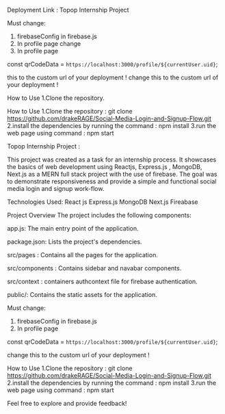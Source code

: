Deployment Link : Topop Internship Project

Must change:

1. firebaseConfig in firebase.js
2. In profile page change
2. In profile page

const qrCodeData = `https://localhost:3000/profile/${currentUser.uid}`;

this to the custom url of your deployment !
change this to the custom url of your deployment !

How to Use
1.Clone the repository.


How to Use
1.Clone the repository : git clone https://github.com/drakeRAGE/Social-Media-Login-and-Signup-Flow.git
2.install the dependencies by running the command : npm install
3.run the web page using command : npm start

Topop Internship Project :

This project was created as a task for an internship process. It showcases the basics of web development using Reactjs, Express.js , MongoDB, Next.js as a MERN full stack project with the use of firebase. The goal was to demonstrate responsiveness and provide a simple and functional social media login and signup work-flow.

Technologies Used: 
React js
Express.js
MongoDB
Next.js
Fireabase

Project Overview
The project includes the following components:


app.js: The main entry point of the application.

package.json: Lists the project's dependencies.

src/pages : Contains all the pages for the application.

src/components : Contains sidebar and navabar components.

src/context : containers authcontext file for firebase authentication.

public/: Contains the static assets for the application.



Must change:

1. firebaseConfig in firebase.js
2. In profile page

const qrCodeData = `https://localhost:3000/profile/${currentUser.uid}`;

change this to the custom url of your deployment !



How to Use
1.Clone the repository : git clone https://github.com/drakeRAGE/Social-Media-Login-and-Signup-Flow.git
2.install the dependencies by running the command : npm install
3.run the web page using command : npm start

Feel free to explore and provide feedback!
